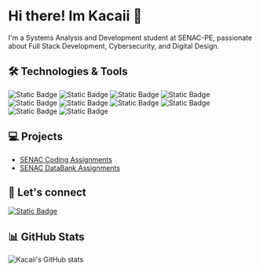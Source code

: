 # Hi there! Im Kacaii 👋

I'm a Systems Analysis and Development student at SENAC-PE, passionate about
Full Stack Development, Cybersecurity, and Digital Design.

## 🛠️ Technologies & Tools

![Static Badge](https://img.shields.io/badge/Typescript-blue?logo=typescript&logoColor=white)
![Static Badge](https://img.shields.io/badge/Deno-black?logo=deno&logoColor=white)
![Static Badge](https://img.shields.io/badge/Mermaid-db2777?logo=mermaid&logoColor=white)
![Static Badge](https://img.shields.io/badge/sqlite-044a64?logo=sqlite&logoColor=white)
![Static Badge](https://img.shields.io/badge/neovim-%2300b952?logo=neovim&logoColor=white)
![Static Badge](https://img.shields.io/badge/fishshell-black?logo=fishshell&logoColor=white)
![Static Badge](https://img.shields.io/badge/Linux-e94e09?logo=linux&logoColor=white)
![Static Badge](https://img.shields.io/badge/Excalidraw-6964d9?logo=excalidraw&logoColor=white)
![Static Badge](https://img.shields.io/badge/ChatGPT-black?logo=openai&logoColor=white)
![Static Badge](https://img.shields.io/badge/httpie-%2373DC8C?logo=httpie&logoColor=white)

## 💻 Projects

- [SENAC Coding Assignments](https://github.com/Kacaii/Senac-Coding)
- [SENAC DataBank Assignments](https://github.com/Kacaii/Senac-Databank)

## 💬 Let's connect

[![Static Badge](https://img.shields.io/badge/linkedin-0a66c2?logo=linkedin&logoColor=white)](https://www.linkedin.com/in/pedro-ayres-307353189/)

## 📊 GitHub Stats

![ Kacaii's GitHub stats](https://github-readme-stats.vercel.app/api?username=kacaii&show_icons=true&theme=catppuccin_mocha)
